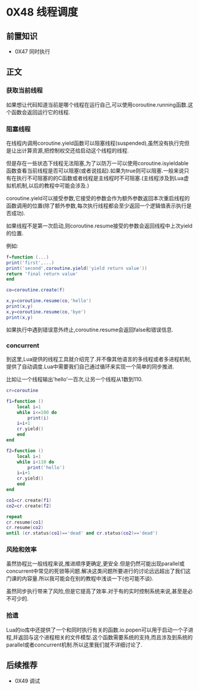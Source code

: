 # 0X48 线程调度

## 前置知识

* 0X47 同时执行

## 正文

### 获取当前线程

如果想让代码知道当前是哪个线程在运行自己,可以使用coroutine.running函数.这个函数会返回运行它的线程.

### 阻塞线程

在线程内调用coroutine.yield函数可以阻塞线程(suspended),虽然没有执行完但是让出计算资源,把控制权交还给启动这个线程的线程.

但是存在一些状态下线程无法阻塞,为了以防万一可以使用coroutine.isyieldable函数查看当前线程是否可以阻塞(或者说挂起).如果为true则可以阻塞.一般来说只有在执行不可阻塞的的C函数或者线程是主线程时不可阻塞.(主线程涉及到Lua虚拟机机制,以后的教程中可能会涉及.)

coroutine.yield可以接受参数,它接受的参数会作为额外参数返回本次重启线程的函数调用的位置(除了额外参数,每次执行线程都会至少返回一个逻辑值表示执行是否成功).

如果线程不是第一次启动,则coroutine.resume接受的参数会返回线程中上次yield的位置.

例如:

```lua
f=function (...)
print('first',...)
print('second',coroutine.yield('yield return value'))
return 'final return value'
end

co=coroutine.create(f)

x,y=coroutine.resume(co,'hello')
print(x,y)
x,y=coroutine.resume(co,'bye')
print(x,y)
```

如果执行中遇到错误意外终止,coroutine.resume会返回false和错误信息.

### concurrent

到这里,Lua提供的线程工具就介绍完了.并不像其他语言的多线程或者多进程机制,提供了自动调度.Lua中需要我们自己通过循环来实现一个简单的同步推进.

比如让一个线程输出'hello'一百次,让另一个线程从1数到110.

```lua
cr=coroutine

f1=function ()
    local i=1
    while i<=100 do
        print(i)
    i=i+1
    cr.yield()
    end
end

f2=function ()
    local i=1
    while i<110 do
        print('hello')
    i=i+1
    cr.yield()
    end
end

co1=cr.create(f1)
co2=cr.create(f2)

repeat
cr.resume(co1)
cr.resume(co2)
until (cr.status(co1)=='dead' and cr.status(co2)=='dead')
```

### 风险和效率

虽然协程比一般线程来说,推进顺序更确定,更安全.但是仍然可能出现parallel或concurrent中常见的死锁等问题.解决这类问题所要进行的讨论远远超出了我们这门课的内容量.所以我可能会在别的教程中浅谈一下(也可能不谈).

虽然同步执行带来了风险,但是它提高了效率.对于有的实时控制系统来说,甚至是必不可少的.

### 拾遗

Lua的io库中还提供了一个和同时执行有关的函数.io.popen可以用于启动一个子进程,并返回与这个进程相关的文件模型.这个函数需要系统的支持,而且涉及到系统的parallel或者concurrent机制.所以这里我们就不详细讨论了.

## 后续推荐

* 0X49 调试

